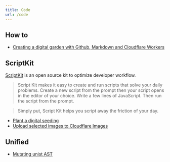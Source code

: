 ```yaml
---
title: Code
url: /code
---
```


## How to

- [Creating a digital garden with Github, Markdown and Cloudflare Workers](/code/creating-a-digital-garden-with-github-markdown-and-cloudflare-workers.md)

## ScriptKit

[ScriptKit](https://www.scriptkit.com/) is an open source kit to optimize developer workflow.

> Script Kit makes it easy to create and run scripts that solve your daily problems. Create a new script from the prompt then your script opens in the editor of your choice. Write a few lines of JavaScript. Then run the script from the prompt.

> Simply put, Script Kit helps you script away the friction of your day.

- [Plant a digital seeding](/code/scriptkit-script-to-plant-a-digital-seedling.md)
- [Upload selected images to Cloudflare Images](/code/scriptkit-script-to-upload-images-to-cloudflare-images.md)

## Unified

- [Mutating unist AST](/code/mutating-unist-ast.md)
